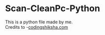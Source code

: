 # Scan-CleanPc-Python
This is a python file made by me.
<br>
Credits to -<a href="https://codingshiksha.com/python/python-3-tkinter-script-to-scan-system-and-cleanup-disk-and-drives-and-delete-trash-files-gui-desktop-app-full-project-for-beginners/" target="_blank">codingshiksha.com</a>
